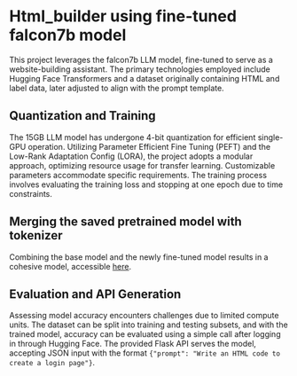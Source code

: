 # Html_builder using fine-tuned falcon7b model

This project leverages the falcon7b LLM model, fine-tuned to serve as a website-building assistant. The primary technologies employed include Hugging Face Transformers and a dataset originally containing HTML and label data, later adjusted to align with the prompt template.

## Quantization and Training

The 15GB LLM model has undergone 4-bit quantization for efficient single-GPU operation. Utilizing Parameter Efficient Fine Tuning (PEFT) and the Low-Rank Adaptation Config (LORA), the project adopts a modular approach, optimizing resource usage for transfer learning. Customizable parameters accommodate specific requirements. The training process involves evaluating the training loss and stopping at one epoch due to time constraints.

## Merging the saved pretrained model with tokenizer

Combining the base model and the newly fine-tuned model results in a cohesive model, accessible [here](https://huggingface.co/jigglesaw/Finetuned_htmlmaker).

## Evaluation and API Generation

Assessing model accuracy encounters challenges due to limited compute units. The dataset can be split into training and testing subsets, and with the trained model, accuracy can be evaluated using a simple call after logging in through Hugging Face. The provided Flask API serves the model, accepting JSON input with the format `{"prompt": "Write an HTML code to create a login page"}`.
